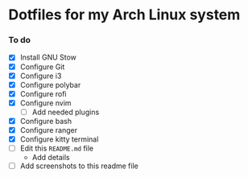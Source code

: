 # Dotfiles for my Arch Linux system

### To do
- [x] Install GNU Stow
- [x] Configure Git
- [x] Configure i3
- [x] Configure polybar
- [x] Configure rofi
- [x] Configure nvim
    - [ ] Add needed plugins
- [x] Configure bash
- [x] Configure ranger
- [x] Configure kitty terminal
- [ ] Edit this `README.md` file
    - Add details
- [ ] Add screenshots to this readme file
